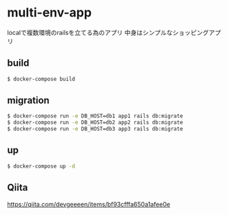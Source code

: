 # multi-env-app

localで複数環境のrailsを立てる為のアプリ
中身はシンプルなショッピングアプリ

## build

```bash
$ docker-compose build
```

## migration

```bash
$ docker-compose run -e DB_HOST=db1 app1 rails db:migrate
$ docker-compose run -e DB_HOST=db2 app2 rails db:migrate
$ docker-compose run -e DB_HOST=db3 app3 rails db:migrate
```

## up

```bash
$ docker-compose up -d
```

## Qiita

https://qiita.com/devgeeeen/items/bf93cfffa650a1afee0e
